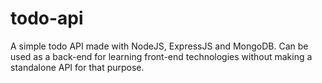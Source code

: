 # todo-api
A simple todo API made with NodeJS, ExpressJS and MongoDB. Can be used as a back-end for learning front-end technologies without making a standalone API for that purpose.
